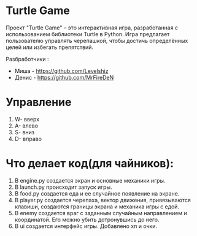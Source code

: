 # Turtle Game

Проект "Turtle Game" – это интерактивная игра, разработанная с использованием библиотеки Turtle в Python. Игра предлагает пользователю управлять черепашкой, чтобы достичь определённых целей или избегать препятствий.


Разбработчики :
- Миша - https://github.com/Levelshiz
- Денис - https://github.com/MrFireDeN


# Управление
1. W- вверх
2. A- влево
3. S- вниз
4. D- вправо

# Что делает код(для чайников):
1. В engine.py создается экран и основные механики игры.
2. В launch.py происходит запуск игры. 
3. В food.py создается еда и ее случайное появление на экране.
4. В player.py создается черепаха, вектор движения, привязываются клавиши, создаются границы экрана и механика игры с едой.
5. В enemy создается враг с заданным случайным направлением и координатой. Его можно убить дотронувшись до него. 
6. В ui создается интерфейс игры. Добавлено хп и очки.